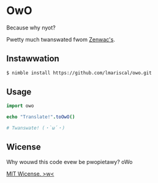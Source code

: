 # OwO

Because why nyot?

Pwetty much twanswated fwom [Zenwac's](https://github.com/Zenrac/TextToOwO).

## Instawwation

```bash
$ nimble install https://github.com/lmariscal/owo.git
```

## Usage

```nim
import owo

echo "Translate!".toOwO()

# Twanswate! (・`ω´・)
```

## Wicense

Why wouwd this code evew be pwopietawy? oWo

[MIT Wicense. >w<](https://github.com/lmariscal/owo/blob/master/LICENSE)
